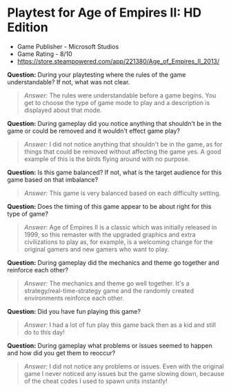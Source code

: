 # Playtest for Age of Empires II: HD Edition

* Game Publisher - Microsoft Studios
* Game Rating - 8/10
* https://store.steampowered.com/app/221380/Age_of_Empires_II_2013/

**Question:** During your playtesting where the rules of the game understandable? If not, what was not clear.
> _Answer:_ The rules were understandable before a game begins. You get to choose the type of game mode to play and a description 
            is displayed about that mode.

**Question:** During gameplay did you notice anything that shouldn't be in the game or could be removed and it wouldn't effect game play?
> _Answer:_ I did not notice anything that shouldn't be in the game, as for things that could be removed without affecting the game 
            yes. A good example of this is the birds flying around with no purpose.

**Question:** Is this game balanced? If not, what is the target audience for this game based on that imbalance?
> _Answer:_ This game is very balanced based on each difficulty setting.

**Question:** Does the timing of this game appear to be about right for this type of game?
> _Answer:_ Age of Empires II is a classic which was initially released in 1999, so this remaster with the upgraded graphics and 
            extra civilizations to play as, for example, is a welcoming change for the original gamers and new gamers who want to 
            play.

**Question:** During gameplay did the mechanics and theme go together and reinforce each other?
> _Answer:_ The mechanics and theme go well together. It's a strategy/real-time-strategy game and the randomly created environments
            reinforce each other.

**Question:** Did you have fun playing this game?
> _Answer:_ I had a lot of fun play this game back then as a kid and still do to this day!

**Question:** During gameplay what problems or issues seemed to happen and how did you get them to reoccur?
> _Answer:_ I did not notice any problems or issues. Even with the original game I never noticed any issues but the game slowing 
            down, because of the cheat codes I used to spawn units instantly!
